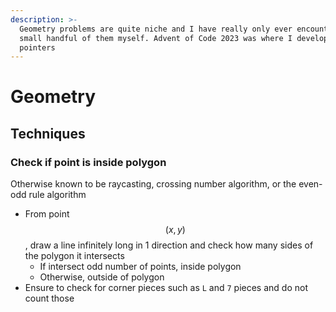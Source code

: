 ```yaml
---
description: >-
  Geometry problems are quite niche and I have really only ever encountered a
  small handful of them myself. Advent of Code 2023 was where I developed these
  pointers
---
```


# Geometry

## Techniques

### Check if point is inside polygon

Otherwise known to be raycasting, crossing number algorithm, or the even-odd rule algorithm

* From point $$(x, y)$$, draw a line infinitely long in 1 direction and check how many sides of the polygon it intersects
  * If intersect odd number of points, inside polygon
  * Otherwise, outside of polygon
* Ensure to check for corner pieces such as `L` and `7` pieces and do not count those
